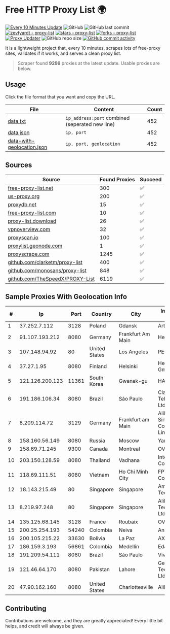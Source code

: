 
# Free HTTP Proxy List 🌍

[![Every 10 Minutes Update](https://github.com/mertguvencli/http-proxy-list/actions/workflows/main.yml/badge.svg?branch=main)](https://github.com/mertguvencli/http-proxy-list/actions/workflows/main.yml)
![GitHub](https://img.shields.io/github/license/mertguvencli/http-proxy-list)
![GitHub last commit](https://img.shields.io/github/last-commit/mertguvencli/http-proxy-list)
[![zevtyardt - proxy-list](https://img.shields.io/static/v1?label=zevtyardt&message=proxy-list&color=blue&logo=github)](https://github.com/zevtyardt/proxy-list "Go to GitHub repo")
[![stars - proxy-list](https://img.shields.io/github/stars/zevtyardt/proxy-list?style=social)](https://github.com/zevtyardt/proxy-list)
[![forks - proxy-list](https://img.shields.io/github/forks/zevtyardt/proxy-list?style=social)](https://github.com/zevtyardt/proxy-list)
[![Proxy Updater](https://github.com/zevtyardt/proxy-list/workflows/Proxy%20Updater/badge.svg)](https://github.com/zevtyardt/proxy-list/actions?query=workflow:"Proxy+Updater")
![GitHub repo size](https://img.shields.io/github/repo-size/zevtyardt/proxy-list)
[![GitHub commit activity](https://img.shields.io/github/commit-activity/m/zevtyardt/proxy-list?logo=commits)](https://github.com/zevtyardt/proxy-list/commits/main)

It is a lightweight project that, every 10 minutes, scrapes lots of free-proxy sites, validates if it works, and serves a clean proxy list.

> Scraper found **9296** proxies at the latest update. Usable proxies are below.

## Usage

Click the file format that you want and copy the URL.

|File|Content|Count|
|----|-------|-----|
|[data.txt](https://raw.githubusercontent.com/mertguvencli/http-proxy-list/main/proxy-list/data.txt)|`ip_address:port` combined (seperated new line)|452|
|[data.json](https://raw.githubusercontent.com/mertguvencli/http-proxy-list/main/proxy-list/data.json)|`ip, port`|452|
|[data-with-geolocation.json](https://raw.githubusercontent.com/mertguvencli/http-proxy-list/main/proxy-list/data-with-geolocation.json)|`ip, port, geolocation`|452|

## Sources

|Source|Found Proxies|Succeed|
|------|-------------|-------|
|[free-proxy-list.net](https://free-proxy-list.net)|300|✅|
|[us-proxy.org](https://www.us-proxy.org)|200|✅|
|[proxydb.net](http://proxydb.net)|15|✅|
|[free-proxy-list.com](https://free-proxy-list.com/?page=&port=&type%5B%5D=http&type%5B%5D=https&up_time=0&search=Search)|10|✅|
|[proxy-list.download](https://www.proxy-list.download/HTTP)|26|✅|
|[vpnoverview.com](https://vpnoverview.com/privacy/anonymous-browsing/free-proxy-servers)|32|✅|
|[proxyscan.io](https://www.proxyscan.io)|100|✅|
|[proxylist.geonode.com](https://proxylist.geonode.com/api/proxy-list?limit=300&page=1&sort_by=lastChecked&sort_type=desc&protocols=http,https)|1|✅|
|[proxyscrape.com](https://api.proxyscrape.com/v2/?request=displayproxies&protocol=http&timeout=10000&country=all&ssl=all&anonymity=all)|1245|✅|
|[github.com/clarketm/proxy-list](https://raw.githubusercontent.com/clarketm/proxy-list/master/proxy-list-raw.txt)|400|✅|
|[github.com/monosans/proxy-list](https://raw.githubusercontent.com/monosans/proxy-list/main/proxies/http.txt)|848|✅|
|[github.com/TheSpeedX/PROXY-List](https://raw.githubusercontent.com/TheSpeedX/PROXY-List/master/http.txt)|6119|✅|


## Sample Proxies With Geolocation Info

|#|Ip|Port|Country|City|Internet Service Provider|
|-|--|----|-------|----|-------------------------|
|1|37.252.7.112|3128|Poland|Gdansk|Artnet Sp. z o.o.|
|2|91.107.193.212|8080|Germany|Frankfurt Am Main|Hetzner Online AG|
|3|107.148.94.92|80|United States|Los Angeles|PEG TECH INC|
|4|37.27.1.95|8080|Finland|Helsinki|Hetzner Online GmbH|
|5|121.126.200.123|11361|South Korea|Gwanak-gu|HAIonNet|
|6|191.186.106.34|8080|Brazil|São Paulo|Claro NXT Telecomunicacoes Ltda|
|7|8.209.114.72|3129|Germany|Frankfurt am Main|Alibaba.com Singapore E-Commerce Private Limited|
|8|158.160.56.149|8080|Russia|Moscow|Yandex.Cloud LLC|
|9|158.69.71.245|9300|Canada|Montreal|OVH SAS|
|10|203.150.128.59|8080|Thailand|Vadhana|Internet Thailand Company Ltd|
|11|118.69.111.51|8080|Vietnam|Ho Chi Minh City|FPT Telecom Company|
|12|18.143.215.49|80|Singapore|Singapore|Amazon Technologies Inc.|
|13|8.219.97.248|80|Singapore|Singapore|Alibaba (US) Technology Co., Ltd.|
|14|135.125.68.145|3128|France|Roubaix|OVH SAS|
|15|200.25.254.193|54240|Colombia|Neiva|Andinet ON Line|
|16|200.105.215.22|33630|Bolivia|La Paz|AXS Bolivia S. A.|
|17|186.159.3.193|56861|Colombia|Medellín|Edatel S.a. E.S.P|
|18|191.209.54.111|8080|Brazil|São Paulo|Vivo|
|19|121.46.64.170|8080|Pakistan|Lahore|Gerrys Information Technology (PVT) Ltd|
|20|47.90.162.160|8080|United States|Charlottesville|Alibaba.com LLC|



## Contributing

Contributions are welcome, and they are greatly appreciated! Every
little bit helps, and credit will always be given.

